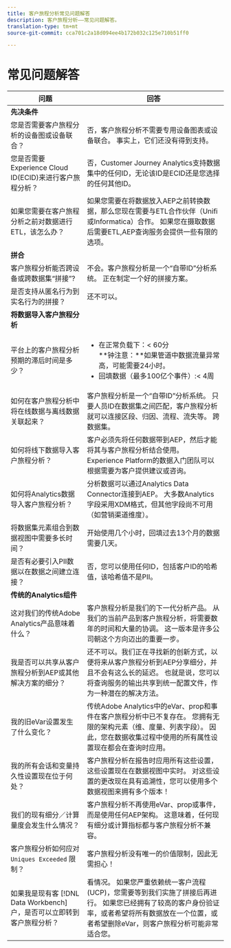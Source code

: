 ```yaml
---
title: 客户旅程分析常见问题解答
description: 客户旅程分析——常见问题解答。
translation-type: tm+mt
source-git-commit: cca701c2a18d094ee4b172b032c125e710b51ff0

---
```



# 常见问题解答

| 问题 | 回答 |
|---|---|
| **先决条件** |  |
| 您是否需要客户旅程分析的设备图或设备联合？ | 否，客户旅程分析不需要专用设备图表或设备联合。 事实上，它们还没有得到支持。 |
| 您是否需要Experience Cloud ID(ECID)来进行客户旅程分析？ | 否，Customer Journey Analytics支持数据集中的任何ID，无论该ID是ECID还是您选择的任何其他ID。 |
| 如果您需要在客户旅程分析之前对数据进行ETL，该怎么办？ | 如果您需要在将数据放入AEP之前转换数据，那么您现在需要与ETL合作伙伴（Unifi或Informatica）合作。 如果您在摄取数据后需要ETL,AEP查询服务会提供一些有限的选项。 |
| **拼合** |  |
| 客户旅程分析能否跨设备或跨数据集“拼接”? | 不会。客户旅程分析是一个“自带ID”分析系统。 正在制定一个好的拼接方案。 |
| 是否支持从匿名行为到实名行为的拼接？ | 还不可以。 |
| **将数据导入客户旅程分析** |  |
| 平台上的客户旅程分析预期的滞后时间是多少？ | <ul><li>在正常负载下：&lt; 60分<br>**钟注意：**如果管道中数据流量异常高，可能需要24小时。</li><li>回填数据（最多100亿个事件）:&lt; 4周</li></ul> |
| 如何在客户旅程分析中将在线数据与离线数据关联起来？ | 客户旅程分析是一个“自带ID”分析系统。 只要人员ID在数据集之间匹配，客户旅程分析就可以连接区段、归因、流程、流失等。 跨数据集。 |
| 如何将线下数据导入客户旅程分析？ | 客户必须先将任何数据带到AEP，然后才能将其与客户旅程分析结合使用。 Experience Platform的数据入门团队可以根据需要为客户提供建议或咨询。 |
| 如何将Analytics数据导入客户旅程分析？ | 分析数据可以通过Analytics Data Connector连接到AEP。 大多数Analytics字段采用XDM格式，但其他字段尚不可用（如营销渠道维度）。 |
| 将数据集元素组合到数据视图中需要多长时间？ | 开始使用几个小时，回填过去13个月的数据需要几天。 |
| 是否有必要引入PII数据以在数据之间建立连接？ | 否，您可以使用任何ID，包括客户ID的哈希值，该哈希值不是PII。 |
| **传统的Analytics组件** |  |
| 这对我们的传统Adobe Analytics产品意味着什么？ | 客户旅程分析是我们的下一代分析产品。 从我们的当前产品到客户旅程分析，将需要数年的时间和大量的协调。 这一版本是许多公司朝这个方向迈出的重要一步。 |
| 我是否可以共享从客户旅程分析到AEP或其他解决方案的细分？ | 还不可以。我们正在寻找新的创新方式，以便将来从客户旅程分析到AEP分享细分，并且不会有这么长的延迟。 也就是说，您可以将查询服务的输出共享到统一配置文件，作为一种潜在的解决方法。 |
| 我的旧eVar设置发生了什么变化？ | 传统Adobe Analytics中的eVar、prop和事件在客户旅程分析中已不复存在。 您拥有无限的架构元素（维、度量、列表字段）。 因此，您在数据收集过程中使用的所有属性设置现在都会在查询时应用。 |
| 我的所有会话和变量持久性设置现在位于何处？ | 客户旅程分析在报告时应用所有这些设置，这些设置现在在数据视图中实时。 对这些设置的更改现在具有追溯性，您可以使用多个数据视图来拥有多个版本！ |
| 我们的现有细分／计算量度会发生什么情况？ | 客户旅程分析不再使用eVar、prop或事件，而是使用任何AEP架构。 这意味着，任何现有细分或计算指标都与客户旅程分析不兼容。 |
| 客户旅程分析如何应对 `Uniques Exceeded` 限制？ | 客户旅程分析没有唯一的价值限制，因此无需担心！ |
| 如果我是现有客 [!DNL Data Workbench] 户，是否可以立即转到客户旅程分析？ | 看情况。 如果您严重依赖统一客户流程(UCP)，您需要等到我们实施了拼接后再进行。 如果您已经拥有了较高的客户身份验证率，或者希望将所有数据放在一个位置，或者希望删除eVar，则客户旅程分析可能非常适合您。 |

